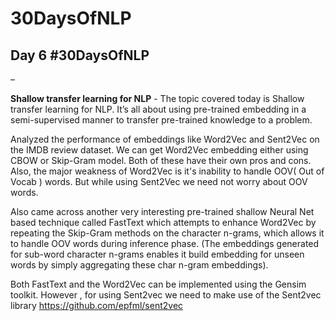 # 30DaysOfNLP

<h2> Day 6 #30DaysOfNLP </h2> – 

<p><b>Shallow transfer learning for NLP</b> - 
The topic covered today is Shallow transfer learning for NLP. It’s all about using pre-trained embedding in a semi-supervised manner to transfer pre-trained knowledge to a problem.

Analyzed the performance of embeddings like Word2Vec and Sent2Vec on the IMDB review dataset.
We can get Word2Vec embedding either using CBOW or Skip-Gram model. Both of these have their own pros and cons. Also, the major weakness of Word2Vec is it's inability to handle OOV( Out of Vocab ) words. But while using Sent2Vec we need not worry about OOV words.

Also came across another very interesting pre-trained shallow Neural Net based technique called FastText which attempts to enhance Word2Vec by repeating the Skip-Gram methods on the character n-grams, which allows it to handle OOV words during inference phase. (The embeddings generated for sub-word character n-grams enables it build embedding for unseen words by simply aggregating these char n-gram embeddings).

Both FastText and the Word2Vec can be implemented using the Gensim toolkit. However , for using Sent2vec we need to make use of the Sent2vec library https://github.com/epfml/sent2vec
</p>
